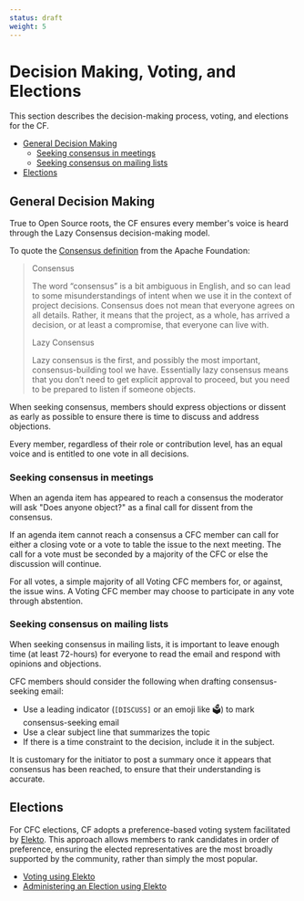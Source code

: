 ```yaml
---
status: draft
weight: 5
---
```

# Decision Making, Voting, and Elections

This section describes the decision-making process, voting, and elections for the CF.

- [General Decision Making](#general-decision-making)
  - [Seeking consensus in meetings](#seeking-consensus-in-meetings)
  - [Seeking consensus on mailing lists](#seeking-consensus-on-mailing-lists)
- [Elections](#elections)

## General Decision Making

True to Open Source roots, the CF ensures every member's voice is heard through the Lazy Consensus decision-making model.

To quote the [Consensus definition][] from the Apache Foundation:

> Consensus
>
> The word “consensus” is a bit ambiguous in English, and so can lead to some misunderstandings of intent when we use it in the context of project decisions. Consensus does not mean that everyone agrees on all details. Rather, it means that the project, as a whole, has arrived a decision, or at least a compromise, that everyone can live with.
>
> Lazy Consensus
>
> Lazy consensus is the first, and possibly the most important, consensus-building tool we have. Essentially lazy consensus means that you don’t need to get explicit approval to proceed, but you need to be prepared to listen if someone objects.

When seeking consensus, members should express objections or dissent as early as possible to ensure there is time to discuss and address objections.

Every member, regardless of their role or contribution level, has an equal voice and is entitled to one vote in all decisions.

[Consensus definition]: https://community.apache.org/committers/decisionMaking.html

### Seeking consensus in meetings

When an agenda item has appeared to reach a consensus the moderator will ask "Does anyone object?" as a final call for dissent from the consensus.

If an agenda item cannot reach a consensus a CFC member can call for either a closing vote or a vote to table the issue to the next meeting.
The call for a vote must be seconded by a majority of the CFC or else the discussion will continue.

For all votes, a simple majority of all Voting CFC members for, or against, the issue wins.
A Voting CFC member may choose to participate in any vote through abstention.

### Seeking consensus on mailing lists

When seeking consensus in mailing lists, it is important to leave enough time (at least 72-hours) for everyone to read the email and respond with opinions and objections.

CFC members should consider the following when drafting consensus-seeking email:

- Use a leading indicator (`[DISCUSS]` or an emoji like 🗳️) to mark consensus-seeking email
- Use a clear subject line that summarizes the topic
- If there is a time constraint to the decision, include it in the subject.

It is customary for the initiator to post a summary once it appears that consensus has been reached, to ensure that their understanding is accurate.

## Elections

For CFC elections, CF adopts a preference-based voting system facilitated by [Elekto][e1].
This approach allows members to rank candidates in order of preference, ensuring the elected representatives are the most broadly supported by the community, rather than simply the most popular.

- [Voting using Elekto][e2]
- [Administering an Election using Elekto][e3]

[e1]: https://elekto.dev/docs/
[e2]: https://elekto.dev/docs/voting/
[e3]: https://elekto.dev/docs/administration/
